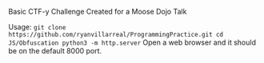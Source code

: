 Basic CTF-y Challenge Created for a Moose Dojo Talk

Usage: 
`
git clone https://github.com/ryanvillarreal/ProgrammingPractice.git
cd JS/Obfuscation
python3 -m http.server
`
Open a web browser and it should be on the default 8000 port. 